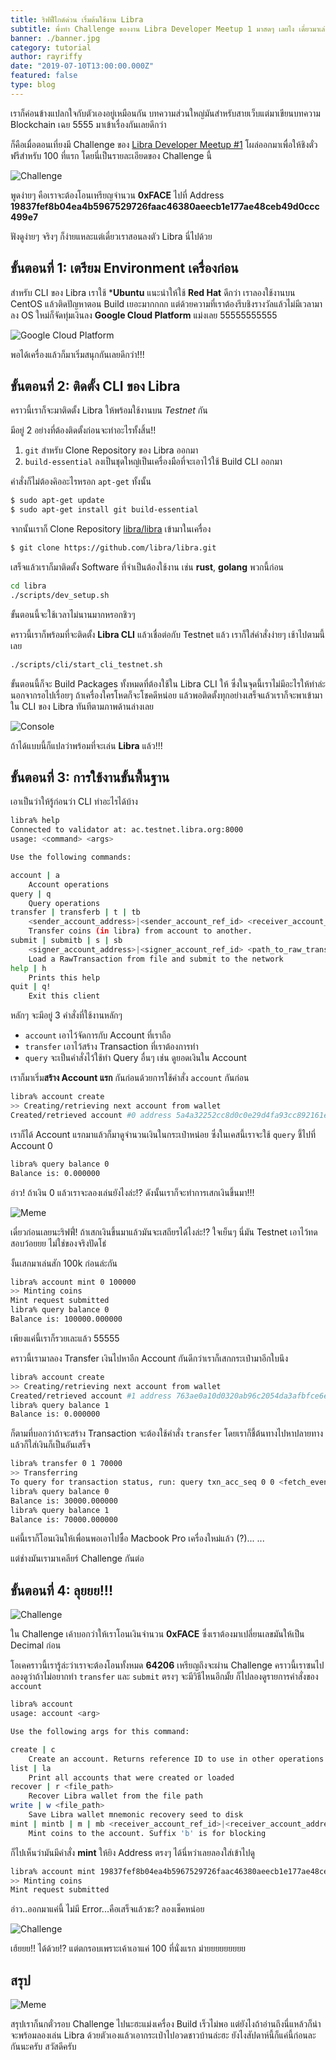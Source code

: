 ```yaml
---
title: ริฟฟี่ไกด์ด่วน เริ่มต้นใช้งาน Libra
subtitle: พึ่งทำ Challenge ของงาน Libra Developer Meetup 1 มาสดๆ เลยไง เดี๋ยวมาเล่าให้ฟังด้วยเนี่ย
banner: ./banner.jpg
category: tutorial
author: rayriffy
date: "2019-07-10T13:00:00.000Z"
featured: false
type: blog
---
```


เราก็ค่อนข้างแปลกใจกับตัวเองอยู่เหมือนกัน บทความส่วนใหญ่มันสำหรับสายเว็บแต่มาเขียนบทความ Blockchain เฉย 5555 มาเข้าเรื่องกันเลยดีกว่า

ก็คือเมื่อตอนเที่ยงมี Challenge ของ [Libra Developer Meetup #1](https://www.eventpop.me/e/6189-libra-dev) โผล่ออกมาเพื่อให้ชิงตั๋วฟรีสำหรับ 100 ที่แรก โดยนี่เป็นรายละเอียดของ Challenge นี้

![Challenge](./challenge.png)

พูดง่ายๆ คือเราจะต้องโอนเหรียญจำนวน **0xFACE** ไปที่ Address **19837fef8b04ea4b5967529726faac46380aeecb1e177ae48ceb49d0ccc499e7**

ฟังดูง่ายๆ จริงๆ ก็ง่ายแหละแต่เดี๋ยวเราสอนลงตัว Libra นี่ไปด้วย

## ขั้นตอนที่ 1: เตรียม Environment เครื่องก่อน

สำหรับ CLI ของ Libra เราใช้ ***Ubuntu** แนะนำให้ใช้ **Red Hat** ดีกว่า เราลองใช้งานบน CentOS แล้วติดปัญหาตอน Build เยอะมากกกก แต่ด้วยความที่เราต้องรีบชิงรางวัลแล้วไม่มีเวลามาลง OS ใหม่ก็จัดทุ่มเงินลง **Google Cloud Platform** แม่งเลย 55555555555

![Google Cloud Platform](./gcp.png)

พอได้เครื่องแล้วก็มาเริ่มสนุกกันเลยดีกว่า!!!

## ขั้นตอนที่ 2: ติดตั้ง CLI ของ Libra

คราวนี้เราก็จะมาติดตั้ง Libra ให้พร้อมใช้งานบน *Testnet* กัน

มีอยู่ 2 อย่างที่ต้องติดตั้งก่อนจะทำอะไรทั้งสิ้น!!

1.  `git` สำหรับ Clone Repository ของ Libra ออกมา
2.  `build-essential` ลงเป็นชุดใหญ่เป็นเครื่องมือที่จะเอาไว้ใช้ Build CLI ออกมา

คำสั่งก็ไม่ต้องคิออะไรหรอก `apt-get` ทั้งนั้น

```sh
$ sudo apt-get update
$ sudo apt-get install git build-essential
```

จากนั้นเราก็ Clone Repository [libra/libra](https://github.com/libra/libra) เข้ามาในเครื่อง

```sh
$ git clone https://github.com/libra/libra.git
```

เสร็จแล้วเราก็มาติดตั้ง Software ที่จำเป็นต้องใช้งาน เช่น **rust**, **golang** พวกนี้ก่อน

```sh
cd libra 
./scripts/dev_setup.sh
```

ขั้นตอนนี้จะใช้เวลาไม่นานมากหรอกชิวๆ

คราวนี้เราก็พร้อมที่จะติดตั้ง **Libra CLI** แล้วเชื่อต่อกับ Testnet แล้ว เราก็ใส่คำสั่งง่ายๆ เช้าไปตามนี้เลย

```sh
./scripts/cli/start_cli_testnet.sh
```

ขั้นตอนนี้ก็จะ Build Packages ทั้งหมดที่ต้องใช้ใน Libra CLI ให้ ซึ่งในจุดนี้เราไม่มีอะไรให้ทำล่ะนอกจากรอไปเรื่อยๆ ถ้าเครื่องใครโหดก็จะโชคดีหน่อย แล้วพอติดตั้งทุกอย่างเสร็จแล้วเราก็จะพาเข้ามาใน CLI ของ Libra ทันทีตามภาพด้านล่างเลย

![Console](./cli.png)

ถ้าได้แบบนี้ก็แปลว่าพร้อมที่จะเล่น **Libra** แล้ว!!!

## ขั้นตอนที่ 3: การใช้งานขั้นพื้นฐาน

เอาเป็นว่าให้รู้ก่อนว่า CLI ทำอะไรได้บ้าง

```sh
libra% help
Connected to validator at: ac.testnet.libra.org:8000
usage: <command> <args>

Use the following commands:

account | a 
	Account operations
query | q 
	Query operations
transfer | transferb | t | tb 
	<sender_account_address>|<sender_account_ref_id> <receiver_account_address>|<receiver_account_ref_id> <number_of_coins> [gas_unit_price_in_micro_libras (default=0)] [max_gas_amount_in_micro_libras (default 10000)] Suffix 'b' is for blocking. 
	Transfer coins (in libra) from account to another.
submit | submitb | s | sb 
	<signer_account_address>|<signer_account_ref_id> <path_to_raw_transaction> Suffix 'b' is for blocking. 
	Load a RawTransaction from file and submit to the network
help | h 
	Prints this help
quit | q! 
	Exit this client
```

หลักๆ จะมีอยู่ 3 คำสั่งที่ใช้งานหลักๆ

-   `account` เอาไว้จัดการกับ Account ที่เราถือ
-   `transfer` เอาไว้สร้าง Transaction ที่เราต้องการทำ
-   `query` จะเป็นคำสั่งไว้ใช้ทำ Query อื่นๆ เช่น ดูยอดเงินใน Account

เราก็มาเริ่ม**สร้าง Account แรก** กันก่อนด้วยการใช้คำสั่ง `account` กันก่อน

```sh
libra% account create
>> Creating/retrieving next account from wallet
Created/retrieved account #0 address 5a4a32252cc8d0c0e29d4fa93cc892161e00a4211b5e9cbd9a6f0c049ef27eff
```

เราก็ได้ Account แรกมาแล้วก็มาดูจำนวนเงินในกระเป๋าหน่อย ซึ่งในเคสนี้เราจะใช้ `query` ชี้ไปที่ Account 0

```sh
libra% query balance 0
Balance is: 0.000000
```

อ่าว! ถ้าเงิน 0 แล้วเราจะลองเล่นยังไงล่ะ!? ดังนั้นเราก็จะทำการเสกเงินขึ้นมา!!!

![Meme](./meme-3600.jpg)

เดี๋ยวก่อนเลยนะริฟฟี่! ถ้าเสกเงินขึ้นมาแล้วมันจะเสถียรได้ไงล่ะ!? ใจเย็นๆ นี่มัน Testnet เอาไว้ทดสอบว้อยยย ไม่ใช่ของจริงปัดโธ่

งั้นเสกมาเล่นสัก 100k ก่อนล่ะกัน

```sh
libra% account mint 0 100000
>> Minting coins
Mint request submitted
libra% query balance 0
Balance is: 100000.000000
```

เพียงแค่นี้เราก็รวยเละแล้ว 55555

คราวนี้เรามาลอง Transfer เงินไปหาอีก Account กันดีกว่าเราก็เสกกระเป๋ามาอีกใบนึง

```sh
libra% account create
>> Creating/retrieving next account from wallet
Created/retrieved account #1 address 763ae0a10d0320ab96c2054da3afbfce6ead831f743462445e8129578a6793da
libra% query balance 1
Balance is: 0.000000
```

ก็ตามที่บอกว่าถ้าจะสร้าง Transaction จะต้องใช้คำสั่ง `transfer` โดยเราก็ชี้ต้นทางไปหาปลายทาง แล้วก็ใส่เงินก็เป็นอันเสร็จ

```sh
libra% transfer 0 1 70000
>> Transferring
To query for transaction status, run: query txn_acc_seq 0 0 <fetch_events=true|false>
libra% query balance 0
Balance is: 30000.000000
libra% query balance 1
Balance is: 70000.000000
```

แค่นี้เราก็โอนเงินให้เพื่อนพอเอาไปซื้อ Macbook Pro เครื่องใหม่แล้ว (?)... ...

แต่ช่างมันเรามาเคลียร์ Challenge กันต่อ

## ขั้นตอนที่ 4: ลุยยย!!!

![Challenge](./challenge.png)

ใน Challenge เค้าบอกว่าให้เราโอนเงินจำนวน **0xFACE** ซึ่งเราต้องมาเปลี่ยนเลขมันให้เป็น Decimal ก่อน


โอเคคราวนี้เรารู้ล่ะว่าเราจะต้องโอนทั้งหมด **64206** เหรียญถึงจะผ่าน Challenge คราวนี้เราซนไปลองดูว่าถ้าไม่อยากทำ `transfer` และ `submit` ตรงๆ จะมีวิธีไหนอีกมั้ย ก็ไปลองดูรายการคำสั่งของ `account`

```sh
libra% account
usage: account <arg>

Use the following args for this command:

create | c 
	Create an account. Returns reference ID to use in other operations
list | la 
	Print all accounts that were created or loaded
recover | r <file_path>
	Recover Libra wallet from the file path
write | w <file_path>
	Save Libra wallet mnemonic recovery seed to disk
mint | mintb | m | mb <receiver_account_ref_id>|<receiver_account_address> <number_of_coins>
	Mint coins to the account. Suffix 'b' is for blocking
```

ก็ไปเห็นว่ามันมีคำสั่ง **mint** ให้ยิง Address ตรงๆ ได้นี่หว่าเลยลองใส่เข้าไปดู


```sh
libra% account mint 19837fef8b04ea4b5967529726faac46380aeecb1e177ae48ceb49d0ccc499e7 64206
>> Minting coins
Mint request submitted
```

อ่าว..ออกมาแค่นี้ ไม่มี Error...คือเสร็จแล้วชะ? ลองเช็คหน่อย

![Challenge](./challenge2.png)

เฮ้ยยย!! ได้ด้วย!? แต่ตกรอบเพราะเค้าเอาแค่ 100 ที่นั่งแรก ม่ายยยยยยยยย

## สรุป

![Meme](./meme-2916.jpg)

สรุปเราก็นกตั๋วรอบ Challenge ไปนะฮะแม่งเครื่อง Build เร็วไม่พอ แต่ยังไงถ้าอ่านถึงนี่แหล้วก็น่าจะพร้อมลองเล่น Libra ด้วยตัวเองแล้วเอากระเป๋าไปอวดชาวบ้านล่ะฮะ ยังไงสัปดาห์นี้ก็แค่นี้ก่อนละกันนะครับ สวัสดีครับ
